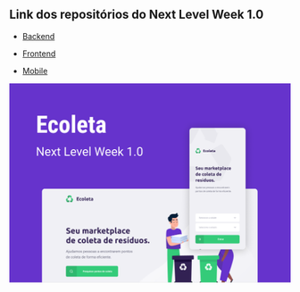 ## Link dos repositórios do Next Level Week 1.0

* [Backend](https://github.com/luindayk/nlw-node-server)

* [Frontend](https://github.com/luindayk/nlw-react-web)

* [Mobile](https://github.com/luindayk/nlw-react-mobile)

![](./capa.png)
